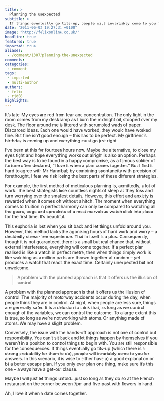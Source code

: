 ```yaml
---
title: >
  Planning the unexpected
subtitle: >
  If things eventually go tits-up, people will invariably come to you for answers
date: "2011-06-02 19:27:31 +0100"
image: "http://felixonline.co.uk/"
headline: true
featured: true
imported: true
aliases:
 - /comment/1307/planning-the-unexpected
comments:
categories:
 - comment
tags:
 - imported
 - multi-author
authors:
 - felix
 - rjd08
highlights:
---
```


It’s late. My eyes are red from fear and concentration. The only light in the room comes from my desk lamp as I burn the midnight oil, stooped over my desk. The floor around me is littered with scrumpled wads of paper. Discarded ideas. Each one would have worked, they would have worked fine. But fine isn’t good enough – this has to be perfect. My girlfriend’s birthday is coming up and everything must go just right.

I’ve been at this for fourteen hours now. Maybe the alternative, to close my eyes tight and hope everything works out alright is also an option. Perhaps the best way is to be found in a happy compromise, as a famous soldier of fortune often declared, “I love it when a plan comes together.” But I find it hard to agree with Mr Hannibal; by combining spontaneity with precision of forethought, I fear we risk losing the best parts of these different strategies.

For example, the first method of meticulous planning is, admittedly, a lot of work. The best strategists lose countless nights of sleep as they toss and turn worrying over the smallest details. However, this effort and anxiety is rewarded when it comes off without a hitch. The moment when everything comes to fruition in perfect harmony can only be compared to watching all the gears, cogs and sprockets of a most marvelous watch click into place for the first time. It’s beautiful.

This euphoria is lost when you sit back and let things unfold around you. However, this method lacks the agonising hours of hard work and worry – a decidedly stress-free experience. That in itself is a plus. Consequently, though it is not guaranteed, there is a small but real chance that, without external interference, everything will come together. If a perfect plan realised is like a watch in perfect metre, then when things simply work is like watching as a million parts are thrown together at random – yet produces a watch that reads the exact time. Certainly unexpected but not unwelcome.

> A problem with the planned approach is that it offers us the illusion of control

A problem with the planned approach is that it offers us the illusion of control. The majority of motorway accidents occur during the day, when people think they are in control. At night, when people are less sure, things are generally safer. It is a delusion to think that, as long as we control enough of the variables, we can control the outcome. To a large extent this is true, so long as we’re not working with atoms. Or anything made of atoms. We may have a slight problem.

Conversely, the issue with the hands-off approach is not one of control but responsibility. You can’t sit back and let things happen by themselves if you weren’t in a position to control things to begin with. You are still responsible for the consequences. If things eventually go tits-up (which there is a strong probability for them to do), people will invariably come to you for answers. In this scenario, it is wise to either have a) a good explanation or b) a better escape plan. If you only ever plan one thing, make sure it’s this one – always have a get-out clause.

Maybe I will just let things unfold...just so long as they do so at the French restaurant on the corner between 7pm and five-past with flowers in hand.

Ah, I love it when a date comes together.
